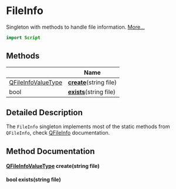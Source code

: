 # FileInfo

Singleton with methods to handle file information. [More...](#detailed-description)

```qml
import Script
```

## Methods

| | Name |
|-|-|
|[QFileInfoValueType](../script/qfileinfovaluetype.md) |**[create](#create)**(string file)|
|bool |**[exists](#exists)**(string file)|

## Detailed Description

The `FileInfo` singleton implements most of the static methods from `QFileInfo`, check
[QFileInfo](https://doc.qt.io/qt-6/qfileinfo.html) documentation.

## Method Documentation

#### <a name="create"></a>[QFileInfoValueType](../script/qfileinfovaluetype.md) **create**(string file)

#### <a name="exists"></a>bool **exists**(string file)

